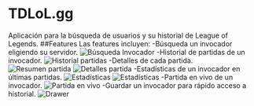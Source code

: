 # TDLoL.gg
 Aplicación para la búsqueda de usuarios y su historial de League of Legends.
##Features
Las features incluyen:
-Búsqueda un invocador eligiendo su servidor.
![Búsqueda Invocador](/screenshots/SummonerInput.png)
-Historial de partidas de un invocador.
![Historial partidas](/screenshots/MatchHistory.png)
-Detalles de cada partida.
![Resumen partida](/screenshots/MatchSummary.png)
![Detalles partida](/screenshots/MatchDetails.png)
-Estadísticas de un invocador en últimas partidas.
![Estadísticas](/screenshots/SummonerStats_1.png)
![Estadísticas](/screenshots/SummonerStats_2.png)
-Partida en vivo de un invocador.
![Partida en vivo](/screenshots/LiveGame.png)
-Guardar un invocador para rápido acceso a historial.
![Drawer](/screenshots/NavigationDrawer.png)
